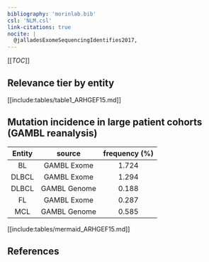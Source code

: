 ```yaml
---
bibliography: 'morinlab.bib'
csl: 'NLM.csl'
link-citations: true
nocite: |
  @jalladesExomeSequencingIdentifies2017, 
---
```


[[_TOC_]]




## Relevance tier by entity

[[include:tables/table1_ARHGEF15.md]]


## Mutation incidence in large patient cohorts (GAMBL reanalysis)

|Entity|source |frequency (%)|
|:------:|:----:|:----:|
|BL|GAMBL Exome |1.724 |
|DLBCL|GAMBL Exome |1.294 |
|DLBCL|GAMBL Genome |0.188 |
|FL|GAMBL Exome |0.287 |
|MCL|GAMBL Genome |0.585 |


[[include:tables/mermaid_ARHGEF15.md]]

## References


